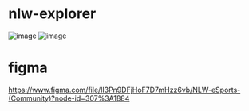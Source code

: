 ﻿# nlw-explorer
![image](https://user-images.githubusercontent.com/109312475/192661266-720e14a3-b4e7-4331-a286-9619de8db4f6.png)
![image](https://user-images.githubusercontent.com/109312475/192661297-487c0b7f-15d8-438e-9471-3f1e9b243ad5.png)

# figma
https://www.figma.com/file/Il3Pn9DFjHoF7D7mHzz6vb/NLW-eSports-(Community)?node-id=307%3A1884
